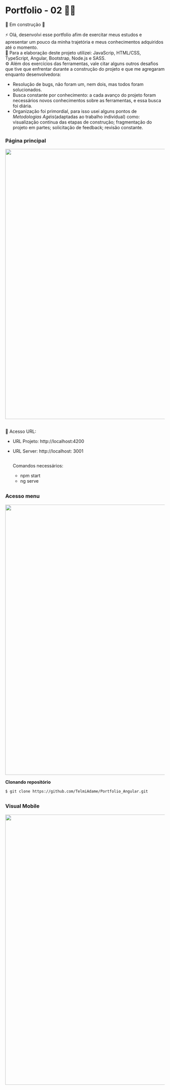 # Portfolio - 02 👩‍💻 
:construction: Em construção :construction:

⚡ Olá, desenvolvi esse portfolio afim de exercitar meus estudos e apresentar um pouco da minha trajetória e meus conhecimentos adquiridos até o momento.<br />
🧰 Para a elaboração deste projeto utilizei: JavaScrip, HTML/CSS, TypeScript, Angular, Bootstrap, Node.js e SASS.<br /> 
⚙️ Além dos exercícios das ferramentas, vale citar alguns outros desafios que tive que enfrentar durante a construção do projeto e que me agregaram enquanto desenvolvedora:
  
   - Resolução de bugs, não foram um, nem dois, mas todos foram solucionados. 
   - Busca constante por conhecimento: a cada avanço do projeto foram necessários novos conhecimentos sobre as ferramentas, e essa busca foi diária.  
   - Organização foi primordial, para isso usei alguns pontos de <i>Metodologias Agéis</i>(adaptadas ao trabalho indivídual) como: 
               visualização contínua das etapas de construção;
               fragmentação do projeto em partes;
               solicitação de feedback;
               revisão constante. 

### Página principal
<div align = "center">
 <img src = "https://github.com/TelmiAdame/Portfolio_Angular/blob/main/portfolio-angular/portfolio/src/assets/image/Portfolio-Angular.png" width = "850em">
</div>
 
  ##
 
 💾 Acesso URL:
- URL Projeto: http://localhost:4200 
- URL Server: http://localhost: 3001

  ##
  
  Comandos necessários:
  - npm start
  - ng serve
 
   ##
   
### Acesso menu 
<div align = "center">
<img src = "https://github.com/TelmiAdame/Portfolio_Angular/blob/main/portfolio-angular/portfolio/src/assets/image/gif_menu_portfolio_angular.gif" width = "850em">
</div>

**Clonando repositório**
```
$ git clone https://github.com/TelmiAdame/Portfolio_Angular.git
```
 ##
 
### Visual Mobile
<div align = "center">
<img src = "https://github.com/TelmiAdame/Portfolio_Angular/blob/main/portfolio-angular/portfolio/src/assets/image/portfoli-mobile.png" width = "850em">
</div>
